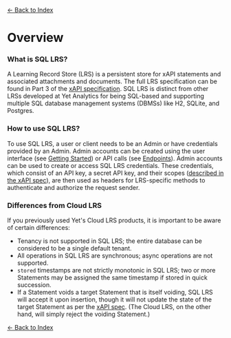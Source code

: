 [<- Back to Index](index.md)

# Overview

### What is SQL LRS?

A Learning Record Store (LRS) is a persistent store for xAPI statements and associated attachments and documents. The full LRS specification can be found in Part 3 of the [xAPI specification](https://github.com/adlnet/xAPI-Spec/blob/master/xAPI-Communication.md). SQL LRS is distinct from other LRSs developed at Yet Analytics for being SQL-based and supporting multiple SQL database management systems (DBMSs) like H2, SQLite, and Postgres.

### How to use SQL LRS?

To use SQL LRS, a user or client needs to be an Admin or have credentials provided by an Admin. Admin accounts can be created using the user interface (see [Getting Started](startup.md)) or API calls (see [Endpoints](endpoints.md)). Admin accounts can be used to create or access SQL LRS credentials. These credentials, which consist of an API key, a secret API key, and their scopes ([described in the xAPI spec](https://github.com/adlnet/xAPI-Spec/blob/master/xAPI-Communication.md#42-oauth-10-authorization-scope)), are then used as headers for LRS-specific methods to authenticate and authorize the request sender.

### Differences from Cloud LRS

If you previously used Yet's Cloud LRS products, it is important to be aware of certain differences:
- Tenancy is not supported in SQL LRS; the entire database can be considered to be a single default tenant.
- All operations in SQL LRS are synchronous; async operations are not supported.
- `stored` timestamps are not strictly monotonic in SQL LRS; two or more Statements may be assigned the same timestamp if stored in quick succession.
- If a Statement voids a target Statement that is itself voiding, SQL LRS will accept it upon insertion, though it will not update the state of the target Statement as per the [xAPI spec](https://github.com/adlnet/xAPI-Spec/blob/master/xAPI-Communication.md#214-voided-statements). (The Cloud LRS, on the other hand, will simply reject the voiding Statement.)

[<- Back to Index](index.md)
